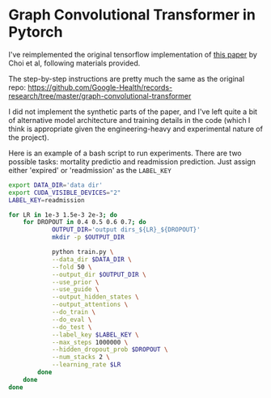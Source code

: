 # Graph Convolutional Transformer in Pytorch

I've reimplemented the original tensorflow implementation of [this paper](https://arxiv.org/pdf/1906.04716.pdf) by Choi et al, following materials provided.

The step-by-step instructions are pretty much the same as the original repo: https://github.com/Google-Health/records-research/tree/master/graph-convolutional-transformer

I did not implement the synthetic parts of the paper, and I've left quite a bit of alternative model architecture and training details in the code (which I think is appropriate given the engineering-heavy and experimental nature of the project).

Here is an example of a bash script to run experiments. There are two possible tasks: mortality predictio and readmission prediction. Just assign either 'expired' or 'readmission' as the `LABEL_KEY`

```bash
export DATA_DIR='data dir'
export CUDA_VISIBLE_DEVICES="2"
LABEL_KEY=readmission

for LR in 1e-3 1.5e-3 2e-3; do
    for DROPOUT in 0.4 0.5 0.6 0.7; do
            OUTPUT_DIR='output dirs_${LR}_${DROPOUT}'
            mkdir -p $OUTPUT_DIR

            python train.py \
            --data_dir $DATA_DIR \
            --fold 50 \
            --output_dir $OUTPUT_DIR \
            --use_prior \
            --use_guide \
            --output_hidden_states \
            --output_attentions \
            --do_train \
            --do_eval \
            --do_test \
            --label_key $LABEL_KEY \
            --max_steps 1000000 \
            --hidden_dropout_prob $DROPOUT \
            --num_stacks 2 \
            --learning_rate $LR
        done
    done
done
```

